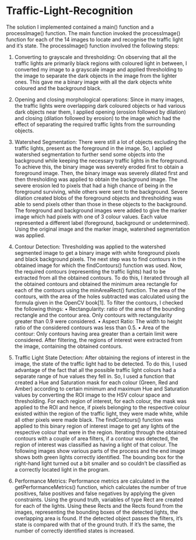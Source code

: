 # Traffic-Light-Recognition

The solution I implemented contained a main() function and a processImage() function. The main function
invoked the processImage() function for each of the 14 images to locate and recognise the traffic light and
it’s state. The processImage() function involved the following steps:

1. Converting to grayscale and thresholding: On observing that all the traffic lights are primarily black
regions with coloured light in between, I converted my image to a grayscale image and applied
thresholding to the image to separate the dark objects in the image from the lighter ones. This gave
me a binary image with all the dark objects white coloured and the background black.

2. Opening and closing morphological operations: Since in many images, the traffic lights were
overlapping dark coloured objects or had various dark objects near them, I applied opening (erosion
followed by dilation) and closing (dilation followed by erosion) to the image which had the effect of
separating the required traffic lights from the surrounding objects.

3. Watershed Segmentation: There were still a lot of objects excluding the traffic lights, present as
the foreground in the image. So, I applied watershed segmentation to further send some objects
into the background while keeping the necessary traffic lights in the foreground. To achieve this,
the binary image was severely eroded first to obtain a foreground image. Then, the binary image
was severely dilated first and then thresholding was applied to obtain the background image. The
severe erosion led to pixels that had a high chance of being in the foreground surviving, while
others were sent to the background. Severe dilation created blobs of the foreground objects and
thresholding was able to send pixels other than those in these objects to the background. The
foreground and background images were added to give the marker image which had pixels with
one of 3 colour values. Each value represented a different label (foreground, background or
undetermined). Using the original image and the marker image, watershed segmentation was
applied.

4. Contour Detection: Thresholding was applied to the watershed segmented image to get a binary
image with white foreground pixels and black background pixels. The next step was to find contours
in the obtained image for which the findContours() function was used. Now, the required contours
(representing the traffic lights) had to be extracted from all the obtained contours. To do this, I
iterated through all the obtained contours and obtained the minimum area rectangle for each of
the contours using the minAreaRect() function. The area of the contours, with the area of the holes
subtracted was calculated using the formula given in the OpenCV book[1]. To filter the contours, I
checked the following things:
• Rectangularity: ratio of the area of the bounding rectangle and the contour area. Only
contours with rectangularity greater than 0.9 were considered.
• Aspect Ratio: The width to height ratio of the considered contours was less than 0.5.
• Area of the contour: Only contours having area greater than a certain limit were considered.
After filtering, the regions of interest were extracted from the image, containing the obtained
contours.

5. Traffic Light State Detection: After obtaining the regions of interest in the image, the state of the
traffic light had to be detected. To do this, I used advantage of the fact that all the possible traffic
light colours had a separate range of hue values they fell in. So, I used a function that created a Hue
and Saturation mask for each colour (Green, Red and Amber) according to certain minimum and
maximum Hue and Saturation values by converting the ROI image to the HSV colour space and
thresholding.
For each region of interest, for each colour, the mask was applied to the ROI and hence, if pixels
belonging to the respective colour existed within the region of the traffic light, they were made
white, while all other pixels were made black.
The findContours() function was applied to this binary region of interest image to get any lights of
the respective colour that were in the region. Iterating through the obtained contours with a couple
of area filters, if a contour was detected, the region of interest was classified as having a light of
that colour.
The following images show various parts of the process and the end image shows both green lights
correctly identified. The bounding box for the right-hand light turned out a bit smaller and so
couldn’t be classified as a correctly located light in the program.

6. Performance Metrics: Performance metrics are calculated in the getPerformanceMetrics() function,
which calculates the number of true positives, false positives and false negatives by applying the
given constraints. Using the ground truth, variables of type Rect are created for each of the lights.
Using these Rects and the Rects found from the images, representing the bounding boxes of the
detected lights, the overlapping area is found. If the detected object passes the filters, it’s state is
compared with that of the ground truth. If it’s the same, the number of correctly identified states is
increased.
